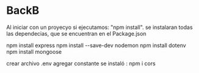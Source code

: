 # BackB

Al iniciar con un proyecyo si ejecutamos: "npm install". se instalaran todas las dependecias, que se encuentran en el Package.json

npm install express
npm install --save-dev nodemon
npm install dotenv
npm install mongoose

crear archivo .env
agregar constante
se instaló : npm i cors
